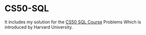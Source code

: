 # CS50-SQL
It includes my solution for the [CS50 SQL Course](https://cs50.harvard.edu/sql/2023/)  Problems Which is introduced by Harvard University.
